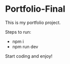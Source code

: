 # Portfolio-Final

This is my portfolio project.

Steps to run:
- npm i
- npm run dev

Start coding and enjoy!
